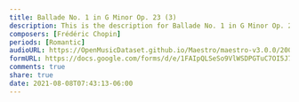 ```yaml
---
title: Ballade No. 1 in G Minor Op. 23 (3)
description: This is the description for Ballade No. 1 in G Minor Op. 23 by Frédéric Chopin
composers: [Frédéric Chopin]
periods: [Romantic]
audioURL: https://OpenMusicDataset.github.io/Maestro/maestro-v3.0.0/2004/MIDI-Unprocessed_SMF_17_R1_2004_03-06_ORIG_MID--AUDIO_20_R2_2004_12_Track12_wav--2.midi
formURL: https://docs.google.com/forms/d/e/1FAIpQLSeSo9VlWSDPGTuC7OI5J7LhvT4mxWa9J4Fc4NM3Xb6dxJx29g/viewform
comments: true
share: true
date: 2021-08-08T07:43:13-06:00
---
```

